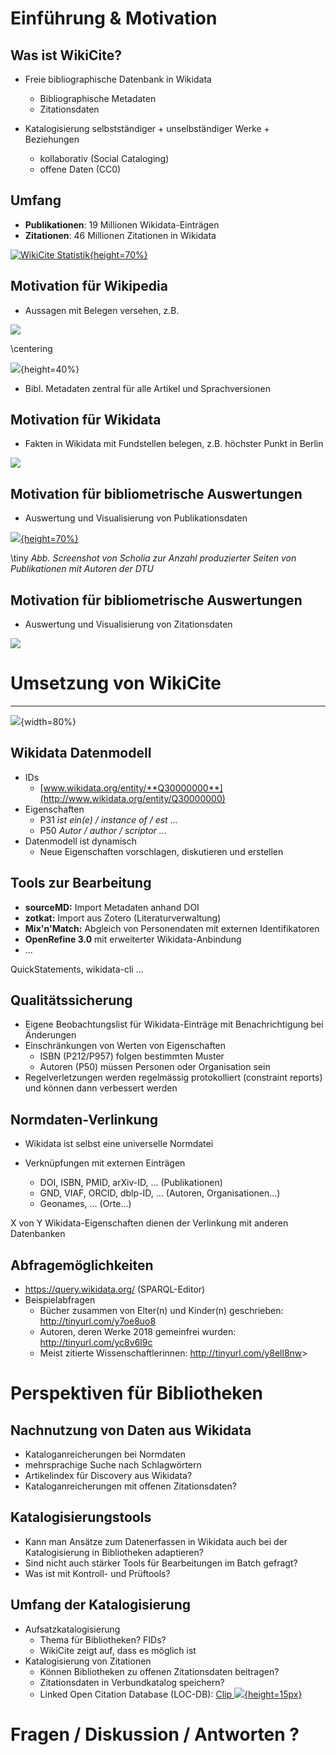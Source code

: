 # Einführung & Motivation

## Was ist WikiCite?

* Freie bibliographische Datenbank in Wikidata
    * Bibliographische Metadaten
    * Zitationsdaten

* Katalogisierung selbstständiger + unselbständiger Werke + Beziehungen
    * kollaborativ (Social Cataloging)
    * offene Daten (CC0)


## Umfang

* **Publikationen**: 19 Millionen Wikidata-Einträgen <!--(39% von Wikidata)-->
* **Zitationen**: 46 Millionen Zitationen in Wikidata<!--(10% von Wikidata)-->

[![WikiCite Statistik](img/wikicite-stats-annotated.png){height=70%}](http://wikicite.org/statistics.html)

## Motivation für Wikipedia

* Aussagen mit Belegen versehen, z.B.

![](img/Wikipedia-Belege.png)

\centering

![](img/Wikipedia-Belege-Fussnoten.png){height=40%}

* Bibl. Metadaten zentral für alle Artikel und Sprachversionen


## Motivation für Wikidata

* Fakten in Wikidata mit Fundstellen belegen, z.B. höchster Punkt in Berlin

[![](img/fundstelle-wikidata-berlin.jpg)](https://www.wikidata.org/wiki/Q64#P610)


<!--
## Motivation für bibliometrische Auswertungen

* Auswertung und Visualisierung von Zitationsdaten

[![](img/Scholia-Koautorengraph-Zika-Korpus.jpg)](https://tools.wmflabs.org/scholia/topic/Q202864#Co-author%20graph)

-->

## Motivation für bibliometrische Auswertungen

* Auswertung und Visualisierung von Publikationsdaten

[![](img/scholia-organization-example.png){height=70%}](https://tools.wmflabs.org/scholia/organization/Q1269766#Page%20production)

\tiny _Abb. Screenshot von Scholia zur Anzahl produzierter Seiten von Publikationen mit Autoren der DTU_


## Motivation für bibliometrische Auswertungen

* Auswertung und Visualisierung von Zitationsdaten

[![](img/scholia-citation-graph.png)](https://tools.wmflabs.org/scholia/work/Q24314690)


# Umsetzung von WikiCite

---

![](img/wikicite-annotated-item-de.png){width=80%}


## Wikidata Datenmodell

* IDs 
    - [www.wikidata.org/entity/**Q30000000**](http://www.wikidata.org/entity/Q30000000)
* Eigenschaften
    - P31 *ist ein(e) / instance of / est ...*
    - P50 *Autor / author / scriptor ...*
* Datenmodell ist dynamisch
    * Neue Eigenschaften vorschlagen, diskutieren und erstellen


## Tools zur Bearbeitung

* **sourceMD:** Import Metadaten anhand DOI
* **zotkat:** Import aus Zotero (Literaturverwaltung)
* **Mix'n'Match:** Abgleich von Personendaten mit externen Identifikatoren
* **OpenRefine 3.0** mit erweiterter Wikidata-Anbindung
* ...

QuickStatements, wikidata-cli ...


## Qualitätssicherung

* Eigene Beobachtungslist für Wikidata-Einträge mit Benachrichtigung bei Änderungen
* Einschränkungen von Werten von Eigenschaften
    * ISBN (P212/P957) folgen bestimmten Muster
    * Autoren (P50) müssen Personen oder Organisation sein
* Regelverletzungen werden regelmässig protokolliert (constraint reports) und können dann verbessert werden



## Normdaten-Verlinkung 

* Wikidata ist selbst eine universelle Normdatei

* Verknüpfungen mit externen Einträgen
    * DOI, ISBN, PMID, arXiv-ID, ... (Publikationen)
    * GND, VIAF, ORCID, dblp-ID, ... (Autoren, Organisationen...)
    * Geonames, ... (Orte...)

X von Y Wikidata-Eigenschaften dienen der Verlinkung mit anderen Datenbanken


## Abfragemöglichkeiten

* <https://query.wikidata.org/> (SPARQL-Editor)
* Beispielabfragen
    * Bücher zusammen von Elter(n) und Kinder(n) geschrieben: <http://tinyurl.com/y7oe8uo8>
    * Autoren, deren Werke 2018 gemeinfrei wurden: <http://tinyurl.com/yc8v6l9c>
    * Meist zitierte Wissenschaftlerinnen: <http://tinyurl.com/y8ell8nw>>


# Perspektiven für Bibliotheken

<!--
## Bibliotheksdaten in Wikidata

* Wie können Bibliotheksdaten für Wikidata genutzt werden?
    * Verknüpfungen über externe Verweise?
    * Exportformate, APIs bereitstellen?
* sich bei Datenmodellierung einbringen?
-->

## Nachnutzung von Daten aus Wikidata

* Kataloganreicherungen bei Normdaten
* mehrsprachige Suche nach Schlagwörtern
* Artikelindex für Discovery aus Wikidata?
* Kataloganreicherungen mit offenen Zitationsdaten?


## Katalogisierungstools

* Kann man Ansätze zum Datenerfassen in Wikidata auch bei der Katalogisierung in Bibliotheken adaptieren?
* Sind nicht auch stärker Tools für Bearbeitungen im Batch gefragt?
* Was ist mit Kontroll- und Prüftools?



## Umfang der Katalogisierung

* Aufsatzkatalogisierung
    * Thema für Bibliotheken? FIDs?
    * WikiCite zeigt auf, dass es möglich ist
* Katalogisierung von Zitationen
    * Können Bibliotheken zu offenen Zitationsdaten beitragen?
    * Zitationsdaten in Verbundkatalog speichern?
    * Linked Open Citation Database (LOC-DB): [Clip ![](https://cdn.pixabay.com/photo/2016/11/19/03/08/youtube-1837872_1280.png){height=15px}](https://www.youtube.com/watch?v=k8ST-bX4BKs)



# Fragen / Diskussion / Antworten ?

<!--
# Weiterführende Links

...
-->